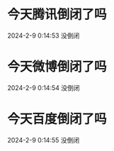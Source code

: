# 今天腾讯倒闭了吗

2024-2-9 0:14:53 没倒闭

# 今天微博倒闭了吗

2024-2-9 0:14:54 没倒闭

# 今天百度倒闭了吗

2024-2-9 0:14:55 没倒闭

